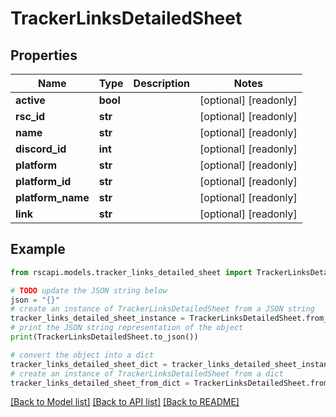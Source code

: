 # TrackerLinksDetailedSheet


## Properties

Name | Type | Description | Notes
------------ | ------------- | ------------- | -------------
**active** | **bool** |  | [optional] [readonly] 
**rsc_id** | **str** |  | [optional] [readonly] 
**name** | **str** |  | [optional] [readonly] 
**discord_id** | **int** |  | [optional] [readonly] 
**platform** | **str** |  | [optional] [readonly] 
**platform_id** | **str** |  | [optional] [readonly] 
**platform_name** | **str** |  | [optional] [readonly] 
**link** | **str** |  | [optional] [readonly] 

## Example

```python
from rscapi.models.tracker_links_detailed_sheet import TrackerLinksDetailedSheet

# TODO update the JSON string below
json = "{}"
# create an instance of TrackerLinksDetailedSheet from a JSON string
tracker_links_detailed_sheet_instance = TrackerLinksDetailedSheet.from_json(json)
# print the JSON string representation of the object
print(TrackerLinksDetailedSheet.to_json())

# convert the object into a dict
tracker_links_detailed_sheet_dict = tracker_links_detailed_sheet_instance.to_dict()
# create an instance of TrackerLinksDetailedSheet from a dict
tracker_links_detailed_sheet_from_dict = TrackerLinksDetailedSheet.from_dict(tracker_links_detailed_sheet_dict)
```
[[Back to Model list]](../README.md#documentation-for-models) [[Back to API list]](../README.md#documentation-for-api-endpoints) [[Back to README]](../README.md)



